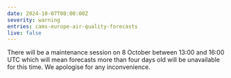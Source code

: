 ```yaml
---
date: 2024-10-07T00:00:00Z
severity: warning
entries: cams-europe-air-quality-forecasts
live: false
---
```


There will be a maintenance session on 8 October between 13:00 and 16:00 UTC which will mean forecasts more than four days old will be unavailable for this time. We apologise for any inconvenience.
